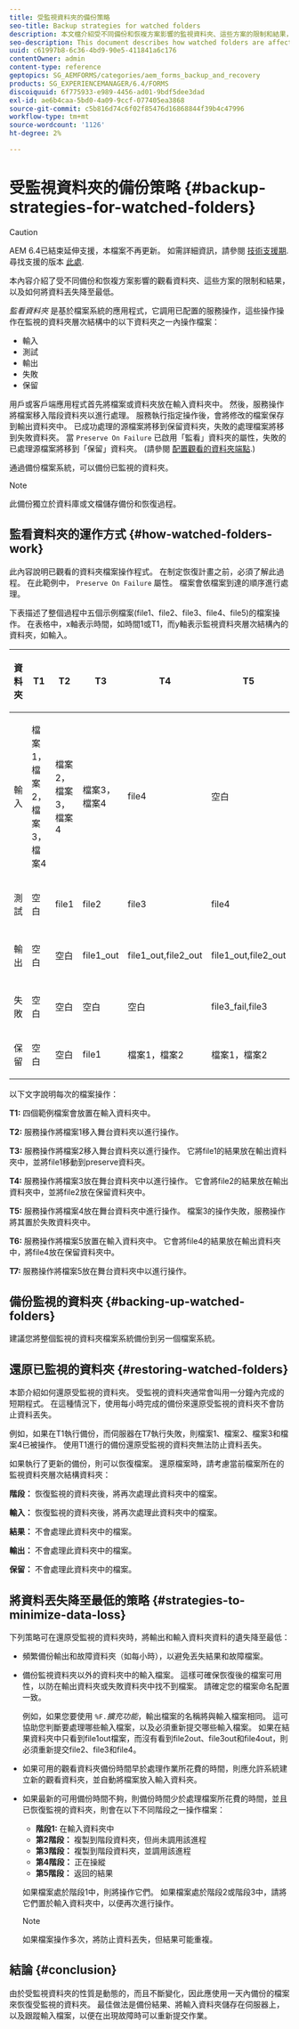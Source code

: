 ```yaml
---
title: 受監視資料夾的備份策略
seo-title: Backup strategies for watched folders
description: 本文檔介紹受不同備份和恢複方案影響的監視資料夾、這些方案的限制和結果，以及如何將資料丟失降至最低。
seo-description: This document describes how watched folders are affected by different backup and recovery scenarios, the limitations and outcomes of these scenarios, and how to minimize data loss.
uuid: c61997b8-6c36-4bd9-90e5-411841a6c176
contentOwner: admin
content-type: reference
geptopics: SG_AEMFORMS/categories/aem_forms_backup_and_recovery
products: SG_EXPERIENCEMANAGER/6.4/FORMS
discoiquuid: 6f775933-e989-4456-ad01-9bdf5dee3dad
exl-id: ae6b4caa-5bd0-4a09-9ccf-077405ea3868
source-git-commit: c5b816d74c6f02f85476d16868844f39b4c47996
workflow-type: tm+mt
source-wordcount: '1126'
ht-degree: 2%

---
```


# 受監視資料夾的備份策略 {#backup-strategies-for-watched-folders}

>[!CAUTION]
>
>AEM 6.4已結束延伸支援，本檔案不再更新。 如需詳細資訊，請參閱 [技術支援期](https://helpx.adobe.com//tw/support/programs/eol-matrix.html). 尋找支援的版本 [此處](https://experienceleague.adobe.com/docs/).

本內容介紹了受不同備份和恢複方案影響的觀看資料夾、這些方案的限制和結果，以及如何將資料丟失降至最低。

*監看資料夾* 是基於檔案系統的應用程式，它調用已配置的服務操作，這些操作操作在監視的資料夾層次結構中的以下資料夾之一內操作檔案：

* 輸入
* 測試
* 輸出
* 失敗
* 保留

用戶或客戶端應用程式首先將檔案或資料夾放在輸入資料夾中。 然後，服務操作將檔案移入階段資料夾以進行處理。 服務執行指定操作後，會將修改的檔案保存到輸出資料夾中。 已成功處理的源檔案將移到保留資料夾，失敗的處理檔案將移到失敗資料夾。 當 `Preserve On Failure` 已啟用「監看」資料夾的屬性，失敗的已處理源檔案將移到「保留」資料夾。 (請參閱 [配置觀看的資料夾端點](/help/forms/using/admin-help/configuring-watched-folder-endpoints.md#configuring-watched-folder-endpoints).)

通過備份檔案系統，可以備份已監視的資料夾。

>[!NOTE]
>
>此備份獨立於資料庫或文檔儲存備份和恢復過程。

## 監看資料夾的運作方式 {#how-watched-folders-work}

此內容說明已觀看的資料夾檔案操作程式。 在制定恢復計畫之前，必須了解此過程。 在此範例中， `Preserve On Failure` 屬性。 檔案會依檔案到達的順序進行處理。

下表描述了整個過程中五個示例檔案(file1、file2、file3、file4、file5)的檔案操作。 在表格中，x軸表示時間，如時間1或T1，而y軸表示監視資料夾層次結構內的資料夾，如輸入。

<table>
 <thead>
  <tr>
   <th><p>資料夾</p></th> 
   <th><p>T1</p></th> 
   <th><p>T2</p></th> 
   <th><p>T3</p></th> 
   <th><p>T4</p></th> 
   <th><p>T5</p></th> 
   <th><p>T6</p></th> 
   <th><p>T7</p></th> 
  </tr> 
 </thead> 
 <tbody>
  <tr>
   <td><p>輸入</p></td> 
   <td><p>檔案1，檔案2，檔案3，檔案4</p></td> 
   <td><p>檔案2，檔案3，檔案4</p></td> 
   <td><p>檔案3，檔案4</p></td> 
   <td><p>file4</p></td> 
   <td><p>空白</p></td> 
   <td><p>file5</p></td> 
   <td><p>空白</p></td> 
  </tr> 
  <tr>
   <td><p>測試</p></td> 
   <td><p>空白</p></td> 
   <td><p>file1</p></td> 
   <td><p>file2</p></td> 
   <td><p>file3</p></td> 
   <td><p>file4</p></td> 
   <td><p>空白</p></td> 
   <td><p>file5</p></td> 
  </tr> 
  <tr>
   <td><p>輸出</p></td> 
   <td><p>空白</p></td> 
   <td><p>空白</p></td> 
   <td><p>file1_out</p></td> 
   <td><p>file1_out,file2_out</p></td> 
   <td><p>file1_out,file2_out</p></td> 
   <td><p>file1_out, file2_out, file4_out</p></td> 
   <td><p>file1_out, file2_out, file4_out</p></td> 
  </tr> 
  <tr>
   <td><p>失敗</p></td> 
   <td><p>空白</p></td> 
   <td><p>空白</p></td> 
   <td><p>空白</p></td> 
   <td><p>空白</p></td> 
   <td><p>file3_fail,file3 </p></td> 
   <td><p>file3_fail,file3 </p></td> 
   <td><p>file3_fail,file3 </p></td> 
  </tr> 
  <tr>
   <td><p>保留</p></td> 
   <td><p>空白</p></td> 
   <td><p>空白</p></td> 
   <td><p>file1 </p></td> 
   <td><p>檔案1，檔案2 </p></td> 
   <td><p>檔案1，檔案2 </p></td> 
   <td><p>檔案1，檔案2，檔案4 </p></td> 
   <td><p>檔案1，檔案2，檔案4 </p></td> 
  </tr> 
 </tbody> 
</table>

以下文字說明每次的檔案操作：

**T1:** 四個範例檔案會放置在輸入資料夾中。

**T2:** 服務操作將檔案1移入舞台資料夾以進行操作。

**T3:** 服務操作將檔案2移入舞台資料夾以進行操作。 它將file1的結果放在輸出資料夾中，並將file1移動到preserve資料夾。

**T4:** 服務操作將檔案3放在舞台資料夾中以進行操作。 它會將file2的結果放在輸出資料夾中，並將file2放在保留資料夾中。

**T5:** 服務操作將檔案4放在舞台資料夾中進行操作。 檔案3的操作失敗，服務操作將其置於失敗資料夾中。

**T6:** 服務操作將檔案5放置在輸入資料夾中。 它會將file4的結果放在輸出資料夾中，將file4放在保留資料夾中。

**T7:** 服務操作將檔案5放在舞台資料夾中以進行操作。

## 備份監視的資料夾 {#backing-up-watched-folders}

建議您將整個監視的資料夾檔案系統備份到另一個檔案系統。

## 還原已監視的資料夾 {#restoring-watched-folders}

本節介紹如何還原受監視的資料夾。 受監視的資料夾通常會叫用一分鐘內完成的短期程式。 在這種情況下，使用每小時完成的備份來還原受監視的資料夾不會防止資料丟失。

例如，如果在T1執行備份，而伺服器在T7執行失敗，則檔案1、檔案2、檔案3和檔案4已被操作。 使用T1進行的備份還原受監視的資料夾無法防止資料丟失。

如果執行了更新的備份，則可以恢復檔案。 還原檔案時，請考慮當前檔案所在的監視資料夾層次結構資料夾：

**階段：** 恢復監視的資料夾後，將再次處理此資料夾中的檔案。

**輸入：** 恢復監視的資料夾後，將再次處理此資料夾中的檔案。

**結果：** 不會處理此資料夾中的檔案。

**輸出：** 不會處理此資料夾中的檔案。

**保留：** 不會處理此資料夾中的檔案。

## 將資料丟失降至最低的策略 {#strategies-to-minimize-data-loss}

下列策略可在還原受監視的資料夾時，將輸出和輸入資料夾資料的遺失降至最低：

* 頻繁備份輸出和故障資料夾（如每小時），以避免丟失結果和故障檔案。
* 備份監視資料夾以外的資料夾中的輸入檔案。 這樣可確保恢復後的檔案可用性，以防在輸出資料夾或失敗資料夾中找不到檔案。 請確定您的檔案命名配置一致。

   例如，如果您要使用 `%F.`*擴充功能*，輸出檔案的名稱將與輸入檔案相同。 這可協助您判斷要處理哪些輸入檔案，以及必須重新提交哪些輸入檔案。 如果在結果資料夾中只看到file1out檔案，而沒有看到file2out、file3out和file4out，則必須重新提交file2、file3和file4。

* 如果可用的觀看資料夾備份時間早於處理作業所花費的時間，則應允許系統建立新的觀看資料夾，並自動將檔案放入輸入資料夾。
* 如果最新的可用備份時間不夠，則備份時間少於處理檔案所花費的時間，並且已恢復監視的資料夾，則會在以下不同階段之一操作檔案：

   * **階段1:** 在輸入資料夾中
   * **第2階段：** 複製到階段資料夾，但尚未調用該進程
   * **第3階段：** 複製到階段資料夾，並調用該進程
   * **第4階段：** 正在操縱
   * **第5階段：** 返回的結果

   如果檔案處於階段1中，則將操作它們。 如果檔案處於階段2或階段3中，請將它們置於輸入資料夾中，以便再次進行操作。

   >[!NOTE]
   >
   >如果檔案操作多次，將防止資料丟失，但結果可能重複。

## 結論 {#conclusion}

由於受監視資料夾的性質是動態的，而且不斷變化，因此應使用一天內備份的檔案來恢復受監視的資料夾。 最佳做法是備份結果、將輸入資料夾儲存在伺服器上，以及跟蹤輸入檔案，以便在出現故障時可以重新提交作業。

